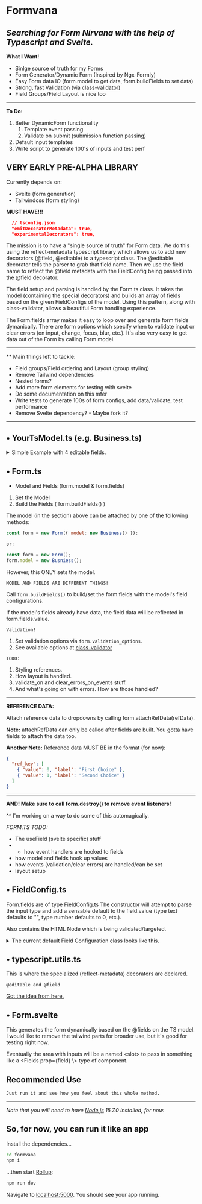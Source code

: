 # Formvana

## _**Searching for Form Nirvana with the help of Typescript and Svelte.**_

**What I Want!**

- Sinlge source of truth for my Forms
- Form Generator/Dynamic Form (Inspired by Ngx-Formly)
- Easy Form data IO (form.model to get data, form.buildFields to set data)
- Strong, fast Validation (via [class-validator](https://github.com/typestack/class-validator))
- Field Groups/Field Layout is nice too

---

**To Do:**

1. Better DynamicForm functionality
   1. Template event passing
   2. Validate on submit (submission function passing)
2. Default input templates
3. Write script to generate 100's of inputs and test perf


## VERY EARLY PRE-ALPHA LIBRARY

Currently depends on:

- Svelte (form generation)
- Tailwindcss (form styling)

**MUST HAVE!!!**

```json
  // tsconfig.json
  "emitDecoratorMetadata": true,
  "experimentalDecorators": true,
```

The mission is to have a "single source of truth" for Form data.
We do this using the reflect-metadata typescript library which allows us to add new decorators (@field, @editable) to a typescript class.
The @editable decorator tells the parser to grab that field name.
Then we use the field name to reflect the @field metadata with the FieldConfig being passed into the @field decorator.

The field setup and parsing is handled by the Form.ts class.
It takes the model (containing the special decorators) and builds an array of fields based on the given FieldConfigs of the model.
Using this pattern, along with class-validator, allows a beautiful Form handling experience.

The Form.fields array makes it easy to loop over and generate form fields dymanically. There are form options which specify when to validate input or clear errors (on input, change, focus, blur, etc.).
It's also very easy to get data out of the Form by calling Form.model.

---

\*\* Main things left to tackle:

- Field groups/Field ordering and Layout (group styling)
- Remove Tailwind dependencies
- Nested forms?
- Add more form elements for testing with svelte
- Do some documentation on this mfer
- Write tests to generate 100s of form configs, add data/validate, test performance
- Remove Svelte dependency? - Maybe fork it?

---

## &bull; YourTsModel.ts (e.g. Business.ts)

<details>

<summary>Simple Example with 4 editable fields.</summary>

```ts
// Business.ts
import { Length, IsEmail, IsString } from "class-validator";
import { editable, field } from "../typescript.utils";
import { FieldConfig } from "../FieldConfig";

class Business {
  id: string;

  @editable
  @Length(10, 90)
  @IsString()
  @field(
    new FieldConfig({
      el: "input",
      type: "text",
      label: "Business Name",
      required: true,
      classname: "col-span-4 sm:col-span-2",
      attributes: { placeholder: "Business Name" },
    })
  )
  name: string = "";

  @editable
  @IsEmail()
  @field(
    new FieldConfig({
      el: "input",
      type: "email",
      label: "Email Address",
      required: true,
      classname: "col-span-4 sm:col-span-2",
      attributes: { placeholder: "Email Address" },
    })
  )
  email: string = "";

  @editable
  @Length(10, 240)
  @field(
    new FieldConfig({
      el: "textarea",
      type: "text",
      label: "Description",
      required: true,
      classname: "col-span-4 sm:col-span-2",
      attributes: { placeholder: "Description" },
    })
  )
  description: string = "";
  avatar_url: string = "";

  // Address
  address_1: string = "";
  address_2: string = "";
  city: string = "";
  state: string = "";
  zip: string = "";

  @editable
  @IsString()
  @field(
    new FieldConfig({
      el: "select",
      type: "select",
      label: "Business Status",
      required: true,
      classname: "col-span-4 sm:col-span-2",
      ref_key: "business_statuses",
    })
  )
  status;
}
```

</details>

## &bull; Form.ts

- Model and Fields (form.model & form.fields)

1. Set the Model
2. Build the Fields ( form.buildFields() )

The model (in the section) above can be attached by one of the following methods:

```js
const form = new Form({ model: new Business() });

or;

const form = new Form();
form.model = new Busniess();
```

However, this ONLY sets the model.

`MODEL AND FIELDS ARE DIFFERENT THINGS!`

Call `form.buildFields()` to build/set the form.fields with the model's field configurations.

If the model's fields already have data, the field data will be reflected in form.fields.value.

`Validation!`
1. Set validation options via `form.validation_options`.
2. See available options at [class-validator](https://github.com/typestack/class-validator)

`TODO:`
1. Styling references.
2. How layout is handled.
3. validate_on and clear_errors_on_events stuff.
4. And what's going on with errors. How are those handled?

---

**REFERENCE DATA:**

Attach reference data to dropdowns by calling form.attachRefData(refData).

**Note:** attachRefData can only be called after fields are built. You gotta have fields to attach the data too.

**Another Note:** Reference data MUST BE in the format (for now):

```json
{
  "ref_key": [
    { "value": 0, "label": "First Choice" },
    { "value": 1, "label": "Second Choice" }
  ]
}
```

---

**AND! Make sure to call form.destroy() to remove event listeners!**

^^ I'm working on a way to do some of this automagically.

_FORM.TS TODO:_

- The useField (svelte specific) stuff
- - how event handlers are hooked to fields
- how model and fields hook up values
- how events (validation/clear errors) are handled/can be set
- layout setup

## &bull; FieldConfig.ts

Form.fields are of type FieldConfig.ts
The constructor will attempt to parse the input type and add a sensable default to the field.value (type text defaults to "", type number defaults to 0, etc.).

Also contains the HTML Node which is being validated/targeted.

<details>

<summary>The current default Field Configuration class looks like this.</summary>

```ts
class FieldConfig {
  constructor(init?: Partial<FieldConfig>) {
    Object.assign(this, init);
    this.attributes["type"] = this.type;

    if (
      this.type === "text" ||
      this.type === "email" ||
      this.type === "password" ||
      this.type === "string"
    ) {
      this.value.set("");
    }

    if (this.type === "number") {
      this.value.set(0);
    }

    if (this.type === "decimal") {
      this.value.set(0.0);
    }

    if (this.type === "boolean" || this.type === "choice") {
      this.value.set(false);
    }

    if (this.el === "select" || this.el === "dropdown") {
      this.options = [];
    }

    if (!this.attributes["title"]) {
      this.attributes["title"] = this.label || this.name;
    }
  }

  //! DO NOT SET NAME. IT'S SET AUTOMATICALLY BY FORM.TS!
  name: string;
  // Main use is to add and remove event listeners
  node: HTMLElement;
  el: string; // Element to render in your frontend
  type: string = "text"; // Defaults to text, for now
  label: string;
  classname: string;
  required: boolean = false;

  value: Writable<any> = writable(null);

  options?: any[];
  ref_key?: string; // Reference data key

  hint?: string; // Mainly for textarea, for now
  group?: FieldGroup;
  step?: FieldStep;

  /**
   * * String array of things like:
   * -- type="text || email || password || whatever"
   * -- class='input class'
   * -- disabled
   * -- title='input title'
   * -- etc.
   */
  attributes: object = {};

  /**
   * Validation Errors!
   * We're mainly looking for the class-validator "constraints"
   * One ValidationError object can have multiple errors (constraints)
   */
  errors: Writable<ValidationError> = writable(null);

  clearValue = () => {
    this.value.set(null);
  };

  clearErrors = () => {
    this.errors.set(null);
  };

  clear = () => {
    this.clearValue();
    this.clearErrors();
  };
}
```

</details>

## &bull; typescript.utils.ts

This is where the specialized (reflect-metadata) decorators are declared.

```
@editable and @field
```

[Got the idea from here.](https://www.meziantou.net/generate-an-html-form-from-an-object-in-typescript.htm)

## &bull; Form.svelte

This generates the form dynamically based on the @fields on the TS model. I would like to remove the tailwind parts for broader use, but it's good for testing right now.

Eventually the area with inputs will be a named \<slot\> to pass in something like a \<Fields prop={field} \\> type of component.

## Recommended Use

```commands go here
Just run it and see how you feel about this whole method.

```

---

_Note that you will need to have [Node.js](https://nodejs.org) 15.7.0 installed, for now._

## So, for now, you can run it like an app

Install the dependencies...

```bash
cd formvana
npm i
```

...then start [Rollup](https://rollupjs.org):

```bash
npm run dev
```

Navigate to [localhost:5000](http://localhost:5000). You should see your app running.
